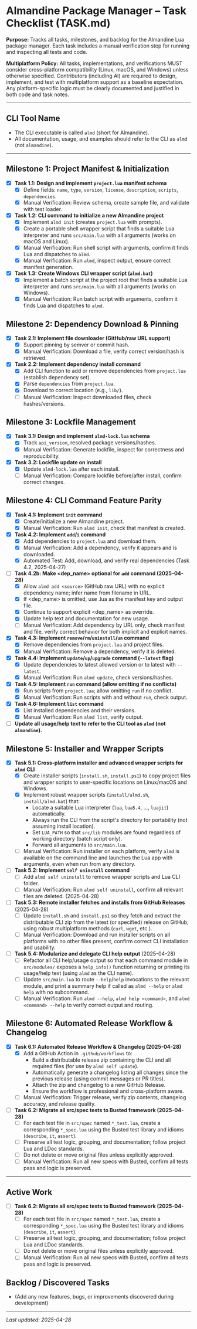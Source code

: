 # Almandine Package Manager – Task Checklist (TASK.md)

**Purpose:** Tracks all tasks, milestones, and backlog for the Almandine Lua package manager. Each task includes a manual verification step for running and inspecting all tests and code.

**Multiplatform Policy:** All tasks, implementations, and verifications MUST consider cross-platform compatibility (Linux, macOS, and Windows) unless otherwise specified. Contributors (including AI) are required to design, implement, and test with multiplatform support as a baseline expectation. Any platform-specific logic must be clearly documented and justified in both code and task notes.

---

## CLI Tool Name

- The CLI executable is called `almd` (short for Almandine).
- All documentation, usage, and examples should refer to the CLI as `almd` (not `almandine`).

---

## Milestone 1: Project Manifest & Initialization

- [x] **Task 1.1: Design and implement `project.lua` manifest schema**
  - [x] Define fields: `name`, `type`, `version`, `license`, `description`, `scripts`, `dependencies`.
  - [x] Manual Verification: Review schema, create sample file, and validate with test loader.

- [x] **Task 1.2: CLI command to initialize a new Almandine project**
  - [x] Implement `almd init` (creates `project.lua` with prompts).
  - [x] Create a portable shell wrapper script that finds a suitable Lua interpreter and runs `src/main.lua` with all arguments (works on macOS and Linux).
  - [x] Manual Verification: Run shell script with arguments, confirm it finds Lua and dispatches to `almd`.
  - [x] Manual Verification: Run `almd`, inspect output, ensure correct manifest generation.

- [x] **Task 1.3: Create Windows CLI wrapper script (`almd.bat`)** 
  - [x] Implement a batch script at the project root that finds a suitable Lua interpreter and runs `src/main.lua` with all arguments (works on Windows).
  - [x] Manual Verification: Run batch script with arguments, confirm it finds Lua and dispatches to `almd`.

## Milestone 2: Dependency Download & Pinning

- [x] **Task 2.1: Implement file downloader (GitHub/raw URL support)**
  - [x] Support pinning by semver or commit hash.
  - [x] Manual Verification: Download a file, verify correct version/hash is retrieved.

- [x] **Task 2.2: Implement dependency install command**
  - [x] Add CLI function to add or remove dependencies from `project.lua` (establish dependency set).
  - [x] Parse `dependencies` from `project.lua`.
  - [x] Download to correct location (e.g., `lib/`).
  - [ ] Manual Verification: Inspect downloaded files, check hashes/versions.

## Milestone 3: Lockfile Management

- [x] **Task 3.1: Design and implement `almd-lock.lua` schema**
  - [x] Track `api_version`, resolved package versions/hashes.
  - [x] Manual Verification: Generate lockfile, inspect for correctness and reproducibility.

- [x] **Task 3.2: Lockfile update on install**
  - [x] Update `almd-lock.lua` after each install.
  - [ ] Manual Verification: Compare lockfile before/after install, confirm correct changes.

## Milestone 4: CLI Command Feature Parity

- [x] **Task 4.1: Implement `init` command**
  - [x] Create/initialize a new Almandine project.
  - [x] Manual Verification: Run `almd init`, check that manifest is created.

- [x] **Task 4.2: Implement `add`/`i` command**
  - [x] Add dependencies to `project.lua` and download them.
  - [x] Manual Verification: Add a dependency, verify it appears and is downloaded.
  - [x] Automated Test: Add, download, and verify real dependencies (Task 4.2, 2025-04-27)

- [ ] **Task 4.2b: Make <dep_name> optional for `add` command (2025-04-28)**
  - [x] Allow `almd add <source>` (GitHub raw URL) with no explicit dependency name; infer name from filename in URL.
  - [x] If <dep_name> is omitted, use <FILENAME>.lua as the manifest key and output file.
  - [x] Continue to support explicit <dep_name> as override.
  - [x] Update help text and documentation for new usage.
  - [ ] Manual Verification: Add dependency by URL only, check manifest and file, verify correct behavior for both implicit and explicit names.

- [x] **Task 4.3: Implement `remove`/`rm`/`uninstall`/`un` command**
  - [x] Remove dependencies from `project.lua` and project files.
  - [x] Manual Verification: Remove a dependency, verify it is deleted.

- [x] **Task 4.4: Implement `update`/`up`/`upgrade` command (`--latest` flag)**
  - [x] Update dependencies to latest allowed version or to latest with `--latest`.
  - [x] Manual Verification: Run `almd update`, check versions/hashes.

- [x] **Task 4.5: Implement `run` command (allow omitting if no conflicts)**
  - [x] Run scripts from `project.lua`; allow omitting `run` if no conflict.
  - [x] Manual Verification: Run scripts with and without `run`, check output.

- [x] **Task 4.6: Implement `list` command**
  - [x] List installed dependencies and their versions.
  - [x] Manual Verification: Run `almd list`, verify output.

- [ ] **Update all usage/help text to refer to the CLI tool as `almd` (not `almandine`).**

## Milestone 5: Installer and Wrapper Scripts

- [x] **Task 5.1: Cross-platform installer and advanced wrapper scripts for `almd` CLI**
  - [x] Create installer scripts (`install.sh`, `install.ps1`) to copy project files and wrapper scripts to user-specific locations on Linux/macOS and Windows.
  - [x] Implement robust wrapper scripts (`install/almd.sh`, `install/almd.bat`) that:
    - Locate a suitable Lua interpreter (`lua`, `lua5.4`, ..., `luajit`) automatically.
    - Always run the CLI from the script's directory for portability (not assuming install location).
    - Set `LUA_PATH` so that `src/lib` modules are found regardless of working directory (batch script only).
    - Forward all arguments to `src/main.lua`.
  - [ ] Manual Verification: Run installer on each platform, verify `almd` is available on the command line and launches the Lua app with arguments, even when run from any directory.

- [ ] **Task 5.2: Implement `self uninstall` command**
  - [ ] Add `almd self uninstall` to remove wrapper scripts and Lua CLI folder.
  - [ ] Manual Verification: Run `almd self uninstall`, confirm all relevant files are deleted. (2025-04-28)

- [ ] **Task 5.3: Remote installer fetches and installs from GitHub Releases** (2025-04-28)
  - [ ] Update `install.sh` and `install.ps1` so they fetch and extract the distributable CLI zip from the latest (or specified) release on GitHub, using robust multiplatform methods (`curl`, `wget`, etc.).
  - [ ] Manual Verification: Download and run installer scripts on all platforms with no other files present, confirm correct CLI installation and usability.

- [ ] **Task 5.4: Modularize and delegate CLI help output** (2025-04-28)
  - [ ] Refactor all CLI help/usage output so that each command module in `src/modules/` exposes a `help_info()` function returning or printing its usage/help text (using `almd` as the CLI name).
  - [ ] Update `src/main.lua` to route `--help`/`help` invocations to the relevant module, and print a summary help if called as `almd --help` or `almd help` with no subcommand.
  - [ ] Manual Verification: Run `almd --help`, `almd help <command>`, and `almd <command> --help` to verify correct output and routing.

## Milestone 6: Automated Release Workflow & Changelog

- [x] **Task 6.1: Automated Release Workflow & Changelog (2025-04-28)**
  - [x] Add a GitHub Action in `.github/workflows` to:
    - Build a distributable release zip containing the CLI and all required files (for use by `almd self update`).
    - Automatically generate a changelog listing all changes since the previous release (using commit messages or PR titles).
    - Attach the zip and changelog to a new GitHub Release.
    - Ensure the workflow is professional and cross-platform aware.
  - [ ] Manual Verification: Trigger release, verify zip contents, changelog accuracy, and release quality.

- [ ] **Task 6.2: Migrate all src/spec tests to Busted framework (2025-04-28)**
  - [ ] For each test file in `src/spec` named `*_test.lua`, create a corresponding `*_spec.lua` using the Busted test library and idioms (`describe`, `it`, `assert`).
  - [ ] Preserve all test logic, grouping, and documentation; follow project Lua and LDoc standards.
  - [ ] Do not delete or move original files unless explicitly approved.
  - [ ] Manual Verification: Run all new specs with Busted, confirm all tests pass and logic is preserved.

---

## Active Work

- [ ] **Task 6.2: Migrate all src/spec tests to Busted framework (2025-04-28)**
  - [ ] For each test file in `src/spec` named `*_test.lua`, create a corresponding `*_spec.lua` using the Busted test library and idioms (`describe`, `it`, `assert`).
  - [ ] Preserve all test logic, grouping, and documentation; follow project Lua and LDoc standards.
  - [ ] Do not delete or move original files unless explicitly approved.
  - [ ] Manual Verification: Run all new specs with Busted, confirm all tests pass and logic is preserved.

## Backlog / Discovered Tasks

- (Add any new features, bugs, or improvements discovered during development)

---

*Last updated: 2025-04-28*
